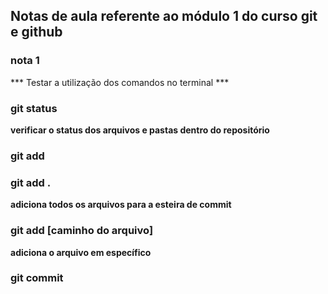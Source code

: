 ## Notas de aula referente ao módulo 1 do curso git e github

### nota 1

*** Testar a utilização dos comandos no terminal ***

### git status 
**verificar o status dos arquivos e pastas dentro do repositório**

### git add

### git add . 
**adiciona todos os arquivos para a esteira de commit**

### git add [caminho do arquivo]
**adiciona o arquivo em específico**

### git commit